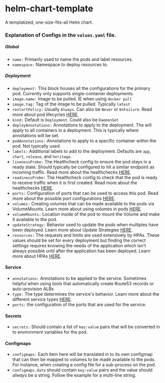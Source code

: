 # helm-chart-template
A templatized, one-size-fits-all Helm chart.

### Explanation of Configs in the `values.yaml` file.
##### Global
- `name:` Primarily used to name the pods and label resources.
- `namespace:` Namespace to deploy resources to.

##### Deployment
- `deployment:` This block houses all the configurations for the primary pod. Currently only supports single-container deployments.
- `image.name:` Image to be pulled. IE when using `docker pull`
- `image.tag:` Tag of the image to be pulled. Typically `latest`
- `restartPolicy:` Usually `Always`. Can also be `Never` or `OnFailure`. Read more about pod lifecycles [HERE](https://kubernetes.io/docs/concepts/workloads/pods/pod-lifecycle/).
- `kind:` Default is `Deployment`. Could also be `DaemonSet`
- `deployAnnotations:` Annotations to apply to the deployment. The will apply to all containers in a deployment. This is typically where annotations will be set.
- `podAnnotations:` Annotations to apply to a specific container within the pod. Not typically used.
- `labels:` Additional labels to add to the deployment. Defaults are `app`, `chart`, `release`, and `heritage`.
- `livenessProbe:` The Healthcheck config to ensure the pod stays in a ready state. Should typically be configured to hit a similar endpoint as incoming traffic. Read more about the healthchecks [HERE](https://kubernetes.io/docs/tasks/configure-pod-container/configure-liveness-readiness-startup-probes/).
- `readinessProbe:` The Healthcheck config to check that the pod is ready to receive traffic when it is first created. Read more about the healthchecks [HERE](https://kubernetes.io/docs/tasks/configure-pod-container/configure-liveness-readiness-startup-probes/).
- `ports:` Configuration of ports that can be used to access this pod. Read more about the possible port configurations [HERE](https://matthewpalmer.net/kubernetes-app-developer/articles/kubernetes-ports-targetport-nodeport-service.html).
- `volumes:` Creating volumes that can be made available to the pods via VolumeMounts. Learn more about using volumes in pods [HERE](https://kubernetes.io/docs/concepts/storage/volumes/).
- `volumeMounts:` Location inside of the pod to mount the Volume and make it available to the pod.
- `updateStrategy:` Behavior used to update the pods when multiples have been deployed. Learn more about Update Strategies [HERE](https://kubernetes.io/docs/concepts/workloads/controllers/statefulset/#update-strategies).
- `resources:` The requests and limits are used extensively by HPAs. These values should be set for every deployment but finding the correct settings requires knowing the needs of the application which isn't always possible until after the application has been deployed. Learn more about HPAs [HERE](https://kubernetes.io/docs/tasks/run-application/horizontal-pod-autoscale/).

#### Service
- `annotations:` Annotations to be applied to the service. Sometimes helpful when using tools that automatically create Route53 records or auto-provision ALBs
- `type:` The type determines the service's behavior. Learn more about the different service types [HERE](https://kubernetes.io/docs/concepts/services-networking/service/#publishing-services-service-types).
- `ports:` the configuration of the ports that are used for the service.

#### Secrets
- `secrets:` Should contain a list of `key:value` pairs that will be converted in to environment variables for the pod.

#### Configmaps
- `configmaps:` Each item here will be translated in to its own configmap that can then be mapped to volumes to be made available to the pods. For instance, when creating a config file for a sub-process on the pod.
- `configmaps.data` should contain `key:value` pairs and the value should _always_ be a string. Follow the example for a multi-line string.
